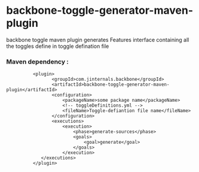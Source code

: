# backbone-toggle-generator-maven-plugin

backbone toggle maven plugin generates Features interface containing all the toggles define in toggle defination file

### Maven dependency :

              <plugin>
                     <groupId>com.jinternals.backbone</groupId>
                     <artifactId>backbone-toggle-generator-maven-plugin</artifactId>
                     <configuration>
                         <packageName>some package name</packageName>
                         <!-- toggleDefinitions.yml -->
                         <fileName>Toggle-defiantion file name</fileName>
                     </configuration>
                     <executions>
                         <execution>
                             <phase>generate-sources</phase>
                             <goals>
                                 <goal>generate</goal>
                             </goals>
                         </execution>
                 </executions>
              </plugin>
